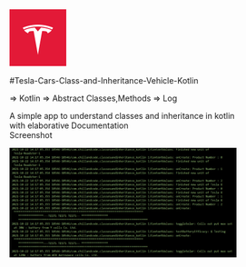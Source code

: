 <div>
<img src="app/src/main/res/drawable/icon.png" alt="logcat screenshot" width=100>
</div>

#Tesla-Cars-Class-and-Inheritance-Vehicle-Kotlin


=> Kotlin
=> Abstract Classes,Methods
=> Log


A simple app to understand classes and inheritance in kotlin<br>
with elaborative Documentation<br>
Screenshot
<div>
<img src="screenshots/1.png" alt="logcat screenshot" width=400>
</div>